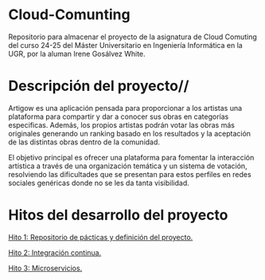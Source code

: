 # Cloud-Comunting
Repositorio para almacenar el proyecto de la asignatura de Cloud Comuting del curso 24-25 del Máster Universitario en Ingeniería Informática en la UGR, por la aluman Irene Gosálvez White.

# Descripción del proyecto//
Artigow es una aplicación pensada para proporcionar a los artistas una plataforma para compartir y dar a conocer sus obras en categorías especificas. 
Además, los propios artistas podrán votar las obras más originales generando un ranking basado en los resultados y la aceptación de las distintas obras dentro de la comunidad.

El objetivo principal es ofrecer una plataforma para fomentar la interacción artística a través de una organización temática y un sistema de votación, resolviendo las dificultades que se presentan para estos perfiles en redes sociales genéricas donde no se les da tanta visibilidad.

# Hitos del desarrollo del proyecto
[Hito 1: Repositorio de pácticas y definición del proyecto.](Hitos/Hito1/hito1.md)

[Hito 2: Integración continua.](Hitos/Hito2/Hito2.md)

[Hito 3: Microservicios.](Hitos/Hito3/Hito3.md)
